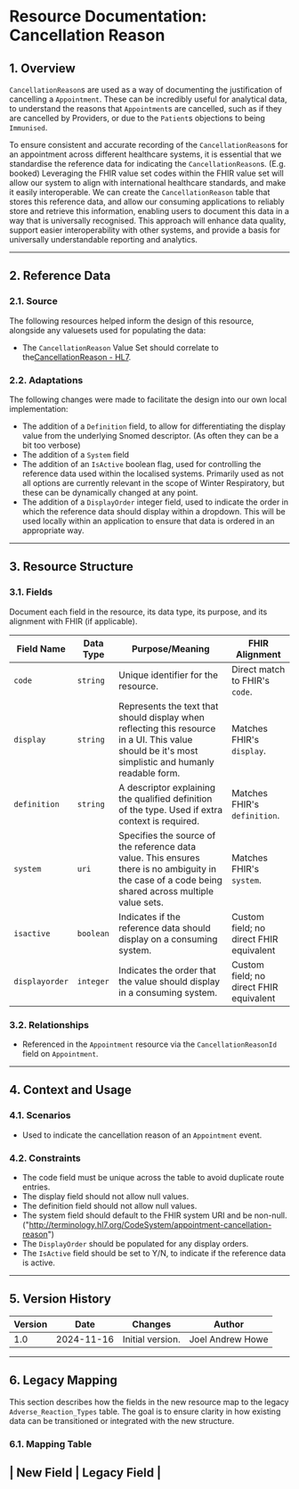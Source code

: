# Resource Documentation: Cancellation Reason

## 1. Overview
`CancellationReason`s are used as a way of documenting the justification of cancelling a `Appointment`. These can be incredibly useful for analytical data, to understand the reasons that `Appointment`s are cancelled, such as if they are cancelled by Providers, or due to the `Patient`s objections to being `Immunised`.

To ensure consistent and accurate recording of the `CancellationReason`s for an appointment across different healthcare systems, it is essential that we standardise the reference data for indicating the `CancellationReason`s. (E.g. booked) Leveraging the FHIR value set codes within the FHIR value set will allow our system to align with international healthcare standards, and make it easily interoperable. We can create the `CancellationReason` table that stores this reference data, and allow our consuming applications to reliably store and retrieve this information, enabling users to document this data in a way that is universally recognised. This approach will enhance data quality, support easier interoperability with other systems, and provide a basis for universally understandable reporting and analytics.

---

## 2. Reference Data
### 2.1. Source
The following resources helped inform the design of this resource, alongside any valuesets used for populating the data:
- The `CancellationReason` Value Set should correlate to the[CancellationReason - HL7](https://build.fhir.org/valueset-appointment-cancellation-reason.html).


### 2.2. Adaptations
The following changes were made to facilitate the design into our own local implementation:
- The addition of a `Definition` field, to allow for differentiating the display value from the underlying Snomed descriptor. (As often they can be a bit too verbose)
- The addition of a `System` field
- The addition of an `IsActive` boolean flag, used for controlling the reference data used within the localised systems. Primarily used as not all options are currently relevant in the scope of Winter Respiratory, but these can be dynamically changed at any point.
- The addition of a `DisplayOrder` integer field, used to indicate the order in which the reference data should display within a dropdown. This will be used locally within an application to ensure that data is ordered in an appropriate way.
- ---
## 3. Resource Structure
### 3.1. Fields
Document each field in the resource, its data type, its purpose, and its alignment with FHIR (if applicable).

| **Field Name**      | **Data Type**   | **Purpose/Meaning**                                                | **FHIR Alignment**                          |
|----------------------|-----------------|----------------------------------------------------------------------|---------------------------------------------|
| `code`                | `string`        | Unique identifier for the resource.                                | Direct match to FHIR's `code`.                |
| `display`              | `string`        | Represents the text that should display when reflecting this resource in a UI. This value should be it's most simplistic and humanly readable form.                                | Matches FHIR's `display`.                      |
| `definition`         | `string`          | A descriptor explaining the qualified definition of the type. Used if extra context is required.                                       | Matches FHIR's `definition`.                 |
| `system`      | `uri`        | Specifies the source of the reference data value. This ensures there is no ambiguity in the case of a code being shared across multiple value sets.        | Matches FHIR's `system`.    |
| `isactive`            | `boolean`       | Indicates if the reference data should display on a consuming system.  | Custom field; no direct FHIR equivalent
| `displayorder`            | `integer`       | Indicates the order that the value should display in a consuming system.                           | Custom field; no direct FHIR equivalent       |

### 3.2. Relationships
- Referenced in the `Appointment` resource via the `CancellationReasonId` field on `Appointment`.
---
## 4. Context and Usage
### 4.1. Scenarios
- Used to indicate the cancellation reason of an `Appointment` event.

### 4.2. Constraints
- The code field must be unique across the table to avoid duplicate route entries.
- The display field should not allow null values.
- The definition field should not allow null values.
- The system field should default to the FHIR system URI and be non-null.("http://terminology.hl7.org/CodeSystem/appointment-cancellation-reason")
- The `DisplayOrder` should be populated for any display orders.
- The `IsActive` field should be set to Y/N, to indicate if the reference data is active.
---

## 5. Version History

| **Version** | **Date**       | **Changes**                                | **Author**          |
|-------------|----------------|--------------------------------------------|---------------------|
| 1.0         | 2024-11-16     | Initial version.                           | Joel Andrew Howe       |


---

## 6. Legacy Mapping
This section describes how the fields in the new resource map to the legacy `Adverse_Reaction_Types` table. The goal is to ensure clarity in how existing data can be transitioned or integrated with the new structure.

### 6.1. Mapping Table
| **New Field**       | **Legacy Field**            | 
---